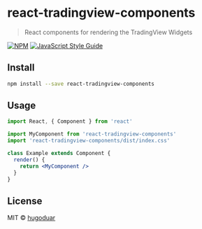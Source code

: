 # react-tradingview-components

> React components for rendering the TradingView Widgets

[![NPM](https://img.shields.io/npm/v/react-tradingview-components.svg)](https://www.npmjs.com/package/react-tradingview-components) [![JavaScript Style Guide](https://img.shields.io/badge/code_style-standard-brightgreen.svg)](https://standardjs.com)

## Install

```bash
npm install --save react-tradingview-components
```

## Usage

```jsx
import React, { Component } from 'react'

import MyComponent from 'react-tradingview-components'
import 'react-tradingview-components/dist/index.css'

class Example extends Component {
  render() {
    return <MyComponent />
  }
}
```

## License

MIT © [hugoduar](https://github.com/hugoduar)
